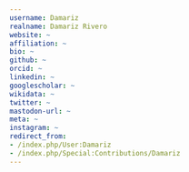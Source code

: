 ```yaml
---
username: Damariz
realname: Damariz Rivero
website: ~
affiliation: ~
bio: ~
github: ~
orcid: ~
linkedin: ~
googlescholar: ~
wikidata: ~
twitter: ~
mastodon-url: ~
meta: ~
instagram: ~
redirect_from:
- /index.php/User:Damariz
- /index.php/Special:Contributions/Damariz
---
```

